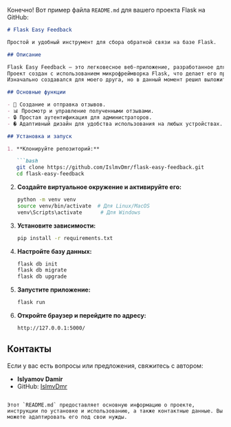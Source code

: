 Конечно! Вот пример файла `README.md` для вашего проекта Flask на GitHub:

```markdown
# Flask Easy Feedback

Простой и удобный инструмент для сбора обратной связи на базе Flask.

## Описание

Flask Easy Feedback — это легковесное веб-приложение, разработанное для сбора и управления обратной связью от пользователей.
Проект создан с использованием микрофреймворка Flask, что делает его простым в настройке и расширении.
Изначально создавался для моего друга, но в данный момент решил выложить проект на github.

## Основные функции

- 📝 Создание и отправка отзывов.
- 📊 Просмотр и управление полученными отзывами.
- 🔒 Простая аутентификация для администраторов.
- � Адаптивный дизайн для удобства использования на любых устройствах.

## Установка и запуск

1. **Клонируйте репозиторий:**

   ```bash
   git clone https://github.com/IslmvDmr/flask-easy-feedback.git
   cd flask-easy-feedback
   ```

2. **Создайте виртуальное окружение и активируйте его:**

   ```bash
   python -m venv venv
   source venv/bin/activate  # Для Linux/MacOS
   venv\Scripts\activate      # Для Windows
   ```

3. **Установите зависимости:**

   ```bash
   pip install -r requirements.txt
   ```

4. **Настройте базу данных:**

   ```bash
   flask db init
   flask db migrate
   flask db upgrade
   ```

5. **Запустите приложение:**

   ```bash
   flask run
   ```

6. **Откройте браузер и перейдите по адресу:**

   ```
   http://127.0.0.1:5000/
   ```


## Контакты

Если у вас есть вопросы или предложения, свяжитесь с автором:

- **Islyamov Damir**
- GitHub: [IslmvDmr](https://github.com/IslmvDmr)
```

Этот `README.md` предоставляет основную информацию о проекте, инструкции по установке и использованию, а также контактные данные. Вы можете адаптировать его под свои нужды.
